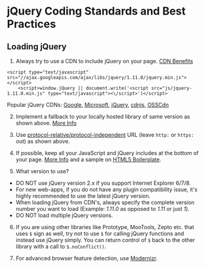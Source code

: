 jQuery Coding Standards and Best Practices
=======================

## Loading jQuery
1. Always try to use a CDN to include jQuery on your page. [CDN Benefits](http://www.sitepoint.com/7-reasons-to-use-a-cdn/)
  ```
  <script type="text/javascript" src="//ajax.googleapis.com/ajax/libs/jquery/1.11.0/jquery.min.js"></script>
      <script>window.jQuery || document.write('<script src="js/jquery-1.11.0.min.js" type="text/javascript"><\/script>')</script>
  ```
  Popular jQuery CDNs: [Google](https://developers.google.com/speed/libraries/devguide#jquery), [Microsoft](http://www.asp.net/ajaxlibrary/cdn.ashx#jQuery_Releases_on_the_CDN_0), [jQuery](http://jquery.com/download/), [cdnjs](http://cdnjs.com/libraries/jquery/), [OSSCdn](http://osscdn.com/#/jquery)

2. Implement a fallback to your locally hosted library of same version as shown above. [More Info](http://css-tricks.com/snippets/jquery/fallback-for-cdn-hosted-jquery/)

3. Use [protocol-relative/protocol-independent](http://www.paulirish.com/2010/the-protocol-relative-url/) URL (leave ```http:``` or ```https:``` out) as shown above.

4. If possible, keep all your JavaScript and jQuery includes at the bottom of your page. [More Info](http://developer.yahoo.com/blogs/ydn/high-performance-sites-rule-6-move-scripts-bottom-7200.html) and a sample on [HTML5 Boilerplate](https://github.com/h5bp/html5-boilerplate/blob/master/index.html).

5. What version to use?
  - DO NOT use jQuery version 2.x if you support Internet Explorer 6/7/8.
  - For new web-apps, if you do not have any plugin compatibility issue, it's highly recommended to use the latest jQuery version.
  - When loading jQuery from CDN's, always specify the complete version number you want to load (Example: _1.11.0_ as opposed to _1.11_ or just _1_).
  - DO NOT load multiple jQuery versions.

6. If you are using other libraries like Prototype, MooTools, Zepto etc. that uses ```$``` sign as well, try not to use ```$``` for calling jQuery functions and instead use jQuery simply. You can return control of ```$``` back to the other library with a call to ```$.noConflict()```.

7. For advanced browser feature detection, use [Modernizr](http://modernizr.com/).


